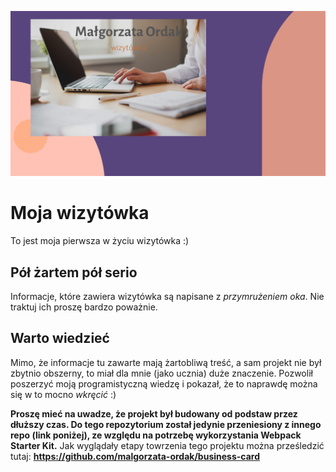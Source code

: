 ![cover](./gh/wizytowka-zdj.png)

# Moja wizytówka

To jest moja pierwsza w życiu wizytówka :)

## Pół żartem pół serio

Informacje, które zawiera wizytówka są napisane z *przymrużeniem oka*. Nie traktuj ich proszę bardzo poważnie.

## Warto wiedzieć

Mimo, że informacje tu zawarte mają żartobliwą treść, a sam projekt nie był zbytnio obszerny, to miał dla mnie (jako ucznia) duże znaczenie. Pozwolił poszerzyć moją programistyczną wiedzę i pokazał, że to naprawdę można się w to mocno *wkręcić* :)

**Proszę mieć na uwadze, że projekt był budowany od podstaw przez dłuższy czas. Do tego repozytorium został jedynie przeniesiony z innego repo (link poniżej), ze względu na potrzebę wykorzystania Webpack Starter Kit.** Jak wyglądały etapy towrzenia tego projektu można prześledzić tutaj: **https://github.com/malgorzata-ordak/business-card**


